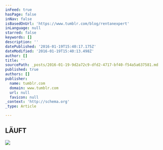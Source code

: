```yaml
---
inFeed: true
hasPage: false
inNav: false
isBasedOnUrl: 'https://www.tumblr.com/blog/rentanexpert'
inLanguage: null
starred: false
keywords: []
description: ''
datePublished: '2016-01-19T15:40:17.175Z'
dateModified: '2016-01-19T15:40:13.498Z'
author: []
title: ''
sourcePath: _posts/2016-01-19-9d2a72c9-dfd2-4717-bf40-f54a5a637581.md
published: true
authors: []
publisher:
  name: tumblr.com
  domain: www.tumblr.com
  url: null
  favicon: null
_context: 'http://schema.org'
_type: Article

---
```

## **LÄUFT**
![](https://s3-us-west-2.amazonaws.com/the-grid-img/p/f71dadbef5debc1e557f22622f5d53dff0dfeedb.gif)